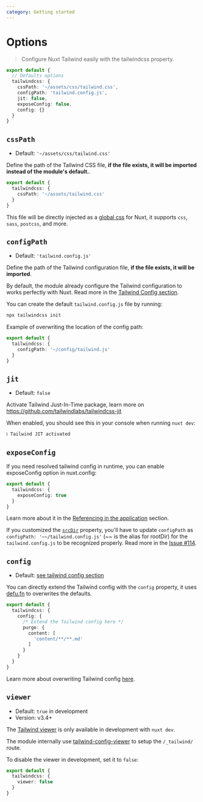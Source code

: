 ```yaml
---
category: Getting started
---
```


# Options

> Configure Nuxt Tailwind easily with the tailwindcss property.


```ts [nuxt.config.js]
export default {
  // Defaults options
  tailwindcss: {
    cssPath: '~/assets/css/tailwind.css',
    configPath: 'tailwind.config.js',
    jit: false,
    exposeConfig: false,
    config: {}
  }
}
```

## `cssPath`

- Default: `'~/assets/css/tailwind.css'`

Define the path of the Tailwind CSS file, **if the file exists, it will be imported instead of the module's default.**.

```ts [nuxt.config.js]
export default {
  tailwindcss: {
    cssPath: '~/assets/tailwind.css'
  }
}
```

This file will be directly injected as a [global css](https://nuxtjs.org/guides/configuration-glossary/configuration-css) for Nuxt, it supports `css`, `sass`, `postcss`, and more.

## `configPath`

- Default: `'tailwind.config.js'`

Define the path of the Tailwind configuration file, **if the file exists, it will be imported**.

<d-alert type="info">

By default, the module already configure the Tailwind configuration to works perfectly with Nuxt. Read more in the [Tailwind Config section](/tailwind/config).

</d-alert>

You can create the default `tailwind.config.js` file by running:

```bash
npx tailwindcss init
```

Example of overwriting the location of the config path:

```ts [nuxt.config.js]
export default {
  tailwindcss: {
    configPath: '~/config/tailwind.js'
  }
}
```

## `jit`

- Default: `false`

Activate Tailwind Just-In-Time package, learn more on https://github.com/tailwindlabs/tailwindcss-jit

When enabled, you should see this in your console when running `nuxt dev`:

```bash
ℹ Tailwind JIT activated 
```

## `exposeConfig`

If you need resolved tailwind config in runtime, you can enable exposeConfig option in nuxt.config:

```ts [nuxt.config.js]
export default {
  tailwindcss: {
    exposeConfig: true
  }
}
```

Learn more about it in the [Referencing in the application](/tailwind/config#referencing-in-the-application) section.

<alert type="info">

If you customized the [`srcDir`](https://nuxtjs.org/docs/2.x/configuration-glossary/configuration-srcdir/) property, you'll have to update `configPath` as `configPath: '~~/tailwind.config.js'` (~~ is the alias for rootDir) for the `tailwind.config.js` to be recognized properly. Read more in the [Issue #114](https://github.com/nuxt-community/tailwindcss-module/issues/114#issuecomment-698885369).

</alert>

## `config`

- Default: [see tailwind config section](/tailwind/config)

You can directly extend the Tailwind config with the `config` property, it uses [defu.fn](https://github.com/nuxt-contrib/defu#function-merger) to overwrites the defaults.

```ts [nuxt.config.js]
export default {
  tailwindcss: {
    config: {
      /* Extend the Tailwind config here */
      purge: {
        content: [
          'content/**/**.md'
        ]
      }
    }
  }
}
```

Learn more about overwriting Tailwind config [here](/tailwind-config).

## `viewer`

- Default: `true` in development
- Version: <d-badge>v3.4+</d-badge>

<d-alert type="info">

The [Tailwind viewer](/tailwind/viewer) is only available in development with `nuxt dev`.

</d-alert>

The module internally use [tailwind-config-viewer](https://github.com/rogden/tailwind-config-viewer) to setup the `/_tailwind/` route.

To disable the viewer in development, set it to `false`:

```ts [nuxt.config.js]
export default {
  tailwindcss: {
    viewer: false
  }
}
```
